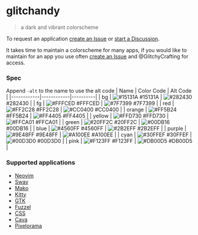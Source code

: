 # glitchandy
> a dark and vibrant colorscheme

To request an application [create an Issue](https://github.com/glitchcandy/.github/issues/new)
or [start a Discussion](https://github.com/orgs/glitchcandy/discussions/new?category=app-recomendations).

It takes time to maintain a colorscheme for many apps, if you would like to maintain for an app you use
often [create an Issue](https://github.com/glitchcandy/.github/issues/new) and @GlitchyCrafting for access.

### Spec
Append `-alt` to the name to use the alt code
| Name       | Color Code | Alt Code |
|------------|------------|----------|
| bg         | ![#15131A](https://img.shields.io/static/v1?label=&message=%20&color=15131A) #15131A | ![#282430](https://img.shields.io/static/v1?label=&message=%20&color=282430) #282430 |
| fg         | ![#FFFCED](https://img.shields.io/static/v1?label=&message=%20&color=FFFCED) #FFFCED | ![#7F7399](https://img.shields.io/static/v1?label=&message=%20&color=7F7399) #7F7399 |
| red        | ![#FF2C28](https://img.shields.io/static/v1?label=&message=%20&color=FF2C28) #FF2C28 | ![#CC0400](https://img.shields.io/static/v1?label=&message=%20&color=CC0400) #CC0400 |
| orange     | ![#FF5B24](https://img.shields.io/static/v1?label=&message=%20&color=FF5B24) #FF5B24 | ![#FF4405](https://img.shields.io/static/v1?label=&message=%20&color=FF4405) #FF4405 |
| yellow     | ![#FFD730](https://img.shields.io/static/v1?label=&message=%20&color=FFD730) #FFD730 | ![#FFCA01](https://img.shields.io/static/v1?label=&message=%20&color=FFCA01) #FFCA01 |
| green      | ![#20FF2C](https://img.shields.io/static/v1?label=&message=%20&color=20FF2C) #20FF2C | ![#00DB16](https://img.shields.io/static/v1?label=&message=%20&color=00DB16) #00DB16 |
| blue       | ![#4560FF](https://img.shields.io/static/v1?label=&message=%20&color=4560FF) #4560FF | ![#2B2EFF](https://img.shields.io/static/v1?label=&message=%20&color=2B2EFF) #2B2EFF |
| purple     | ![#9E48FF](https://img.shields.io/static/v1?label=&message=%20&color=9E48FF) #9E48FF | ![#A100EE](https://img.shields.io/static/v1?label=&message=%20&color=A100EE) #A100EE |
| cyan       | ![#30FFEF](https://img.shields.io/static/v1?label=&message=%20&color=30FFEF) #30FFEF | ![#00D3D0](https://img.shields.io/static/v1?label=&message=%20&color=00D3D0) #00D3D0 |
| pink       | ![#F123FF](https://img.shields.io/static/v1?label=&message=%20&color=F123FF) #F123FF | ![#DB00D5](https://img.shields.io/static/v1?label=&message=%20&color=DB00D5) #DB00D5 |

### Supported applications
- [Neovim](https://github.com/glitchcandy/glitchcandy-nvim)
- [Sway](https://github.com/glitchcandy/glitchcandy-sway)
- [Mako](https://github.com/glitchcandy/glitchcandy-mako)
- [Kitty](https://github.com/glitchcandy/glitchcandy-kitty)
- [GTK](https://github.com/glitchcandy/glitchcandy-gtk)
- [Fuzzel](https://github.com/glitchcandy/glitchcandy-fuzzel)
- [CSS](https://github.com/glitchcandy/glitchcandy-css)
- [Cava](https://github.com/glitchcandy/glitchcandy-cava)
- [Pixelorama](https://github.com/glitchcandy/glitchcandy-pixelorama)
